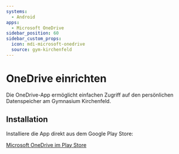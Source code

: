 ```yaml
---
systems:
  - Android
apps:
  - Microsoft OneDrive
sidebar_position: 60
sidebar_custom_props:
  icon: mdi-microsoft-onedrive
  source: gym-kirchenfeld
---
```


# OneDrive einrichten



Die OneDrive-App ermöglicht einfachen Zugriff auf den persönlichen Datenspeicher am Gymnasium Kirchenfeld.

## Installation

Installiere die App direkt aus dem Google Play Store:

[Microsoft OneDrive im Play Store](https://play.google.com/store/apps/details?id=com.microsoft.skydrive)
